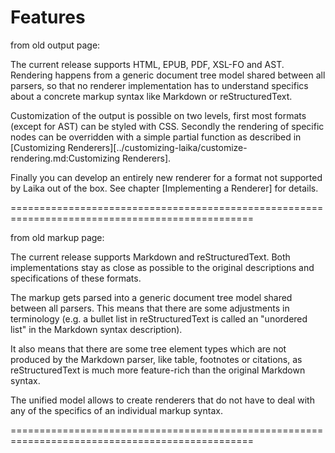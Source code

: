 
Features
========

from old output page:

The current release supports HTML, EPUB, PDF, XSL-FO and AST.
Rendering happens from a generic document tree model shared between all parsers,
so that no renderer implementation has to understand specifics about a concrete
markup syntax like Markdown or reStructuredText.

Customization of the output is possible on two levels, first most formats (except
for AST) can be styled with CSS. Secondly the rendering of specific nodes
can be overridden with a simple partial function as described in 
[Customizing Renderers][../customizing-laika/customize-rendering.md:Customizing Renderers].

Finally you can develop an entirely new renderer for a format not supported by Laika
out of the box. See chapter [Implementing a Renderer] for details.

================================================================================================

from old markup page:

The current release supports Markdown and reStructuredText. Both implementations stay as close
as possible to the original descriptions and specifications of these formats. 

The markup gets parsed into a generic document tree model shared between all parsers. This means
that there are some adjustments in terminology (e.g. a bullet list in reStructuredText
is called an "unordered list" in the Markdown syntax description). 

It also means that
there are some tree element types which are not produced by the Markdown parser, like
table, footnotes or citations, as reStructuredText is much more feature-rich than
the original Markdown syntax. 

The unified model allows to create renderers that
do not have to deal with any of the specifics of an individual markup syntax.

================================================================================================
